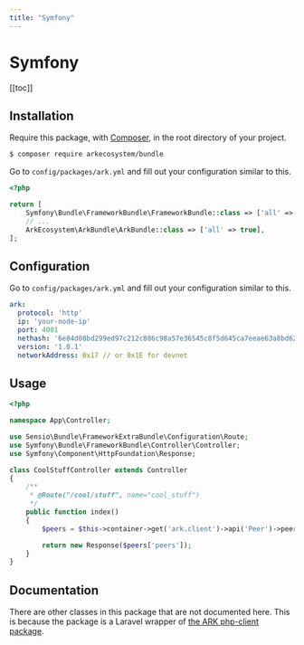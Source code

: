 ```yaml
---
title: "Symfony"
---
```


# Symfony

[[toc]]

## Installation

Require this package, with [Composer](https://getcomposer.org/), in the root directory of your project.

```bash
$ composer require arkecosystem/bundle
```

Go to `config/packages/ark.yml` and fill out your configuration similar to this.

```php
<?php

return [
    Symfony\Bundle\FrameworkBundle\FrameworkBundle::class => ['all' => true],
    // ...
    ArkEcosystem\ArkBundle\ArkBundle::class => ['all' => true],
];
```

## Configuration

Go to `config/packages/ark.yml` and fill out your configuration similar to this.

```yml
ark:
  protocol: 'http'
  ip: 'your-node-ip'
  port: 4001
  nethash: '6e84d08bd299ed97c212c886c98a57e36545c8f5d645ca7eeae63a8bd62d8988'
  version: '1.0.1'
  networkAddress: 0x17 // or 0x1E for devnet
```

## Usage

```php
<?php

namespace App\Controller;

use Sensio\Bundle\FrameworkExtraBundle\Configuration\Route;
use Symfony\Bundle\FrameworkBundle\Controller\Controller;
use Symfony\Component\HttpFoundation\Response;

class CoolStuffController extends Controller
{
    /**
     * @Route("/cool/stuff", name="cool_stuff")
     */
    public function index()
    {
        $peers = $this->container->get('ark.client')->api('Peer')->peers();

        return new Response($peers['peers']);
    }
}
```

## Documentation

There are other classes in this package that are not documented here. This is because the package is a Laravel wrapper of [the ARK php-client package](https://github.com/ArkEcosystem/php-client).
